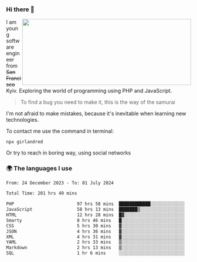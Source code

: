 ### Hi there 👋  

<img align='right' src="https://github-readme-stats.vercel.app/api?username=girlandred&count_private=true&show_icons=true&include_all_commits=true&hide_rank=true&hide_title=true&theme=buefy&card_width=300" width=460 height=180>


I am young software engineer from ~~San Francisco~~ Kyiv. Exploring the world of programming using PHP and JavaScript.


> To find a bug you need to make it, this is the way of the samurai



I'm not afraid to make mistakes, because it's inevitable when learning new technologies.

To contact me use the command in terminal:

```
npx girlandred
```

Or try to reach in boring way, using social networks


### 🌍 The languages I use

<!--START_SECTION:waka-->

```txt
From: 24 December 2023 - To: 01 July 2024

Total Time: 201 hrs 49 mins

PHP                        97 hrs 58 mins  ████████████░░░░░░░░░░░░░   48.54 %
JavaScript                 58 hrs 13 mins  ███████▒░░░░░░░░░░░░░░░░░   28.85 %
HTML                       12 hrs 28 mins  █▓░░░░░░░░░░░░░░░░░░░░░░░   06.18 %
Smarty                     8 hrs 46 mins   █░░░░░░░░░░░░░░░░░░░░░░░░   04.34 %
CSS                        5 hrs 30 mins   ▓░░░░░░░░░░░░░░░░░░░░░░░░   02.73 %
JSON                       4 hrs 36 mins   ▓░░░░░░░░░░░░░░░░░░░░░░░░   02.28 %
XML                        4 hrs 31 mins   ▓░░░░░░░░░░░░░░░░░░░░░░░░   02.24 %
YAML                       2 hrs 33 mins   ▒░░░░░░░░░░░░░░░░░░░░░░░░   01.26 %
Markdown                   2 hrs 13 mins   ▒░░░░░░░░░░░░░░░░░░░░░░░░   01.10 %
SQL                        1 hr 6 mins     ░░░░░░░░░░░░░░░░░░░░░░░░░   00.55 %
```

<!--END_SECTION:waka-->
